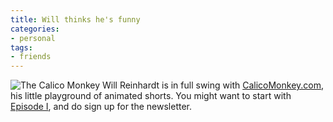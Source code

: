 ```yaml
---
title: Will thinks he's funny
categories:
- personal
tags:
- friends
---
```


![The Calico Monkey](2006-02-21-will-thinks-hes-funny/Monkey-in-calico1.jpg)
Will Reinhardt is in full swing with [CalicoMonkey.com][2], his little playground of animated shorts.  You might want to start with [Episode I][3], and do sign up for the newsletter.

   [2]: http://calicomonkey.com/
   [3]: http://calicomonkey.com/index.php?ep=1
